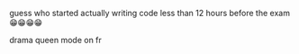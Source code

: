 guess who started actually writing code less than 12 hours before the exam😁😁😁😁

drama queen mode on fr